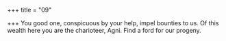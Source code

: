 +++
title = "09"

+++
You good one, conspicuous by your help, impel bounties to us. Of this wealth here you are the charioteer, Agni. Find a ford for our  progeny.